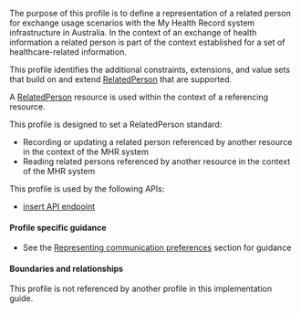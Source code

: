 The purpose of this profile is to define a representation of a related person for exchange usage scenarios with the My Health Record system infrastructure in Australia.
In the context of an exchange of health information a related person is part of the context established for a set of healthcare-related information.

This profile identifies the additional constraints, extensions, and value sets that build on and extend [RelatedPerson](http://hl7.org/fhir/R4/relatedperson.html) that are supported. 

A [RelatedPerson](http://hl7.org/fhir/R4/relatedperson.html) resource is used within the context of a referencing resource. 

This profile is designed to set a RelatedPerson standard:
* Recording or updating a related person referenced by another resource in the context of the MHR system
* Reading related persons referenced by another resource in the context of the MHR system

This profile is used by the following APIs:
* [insert API endpoint](StructureDefinition-TBD-1.html)

#### Profile specific guidance
- See the [Representing communication preferences](guidance.html#representing-communication-preferences) section for guidance


#### Boundaries and relationships
This profile is not referenced by another profile in this implementation guide.  